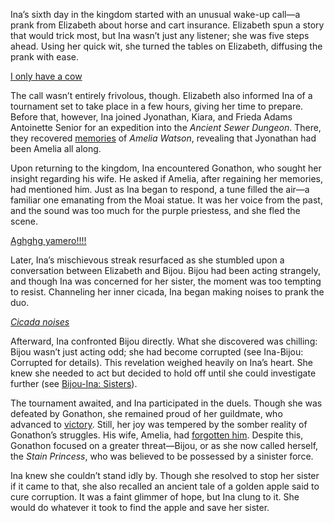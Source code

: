 Ina’s sixth day in the kingdom started with an unusual wake-up call—a prank from Elizabeth about horse and cart insurance. Elizabeth spun a story that would trick most, but Ina wasn’t just any listener; she was five steps ahead. Using her quick wit, she turned the tables on Elizabeth, diffusing the prank with ease.

[I only have a cow](#embed:https://www.youtube.com/embed/3zaM1QIff9U?si=mDaHxM6TNe3rkMgo\&start=677)

The call wasn’t entirely frivolous, though. Elizabeth also informed Ina of a tournament set to take place in a few hours, giving her time to prepare. Before that, however, Ina joined Jyonathan, Kiara, and Frieda Adams Antoinette Senior for an expedition into the *Ancient Sewer Dungeon*. There, they recovered [memories](https://www.youtube.com/live/3zaM1QIff9U?feature=shared\&t=3719) of *Amelia Watson*, revealing that Jyonathan had been Amelia all along.

Upon returning to the kingdom, Ina encountered Gonathon, who sought her insight regarding his wife. He asked if Amelia, after regaining her memories, had mentioned him. Just as Ina began to respond, a tune filled the air—a familiar one emanating from the Moai statue. It was her voice from the past, and the sound was too much for the purple priestess, and she fled the scene.

[Aghghg yamero!!!!](#embed:https://www.youtube.com/live/3zaM1QIff9U?feature=shared\&t=4244)

Later, Ina’s mischievous streak resurfaced as she stumbled upon a conversation between Elizabeth and Bijou. Bijou had been acting strangely, and though Ina was concerned for her sister, the moment was too tempting to resist. Channeling her inner cicada, Ina began making noises to prank the duo.

[*Cicada noises*](#embed:https://www.youtube.com/embed/3zaM1QIff9U?si=MTxcQMh-nLtocBcE\&start=4520)

Afterward, Ina confronted Bijou directly. What she discovered was chilling: Bijou wasn’t just acting odd; she had become corrupted (see Ina-Bijou: Corrupted for details). This revelation weighed heavily on Ina’s heart. She knew she needed to act but decided to hold off until she could investigate further (see [Bijou-Ina: Sisters](#edge:bijou-ina)).

The tournament awaited, and Ina participated in the duels. Though she was defeated by Gonathon, she remained proud of her guildmate, who advanced to [victory](https://www.youtube.com/live/3zaM1QIff9U?feature=shared\&t=7150). Still, her joy was tempered by the somber reality of Gonathon’s struggles. His wife, Amelia, had [forgotten him](https://www.youtube.com/live/3zaM1QIff9U?feature=shared\&t=7730). Despite this, Gonathon focused on a greater threat—Bijou, or as she now called herself, the *Stain Princess*, who was believed to be possessed by a sinister force.

Ina knew she couldn’t stand idly by. Though she resolved to stop her sister if it came to that, she also recalled an ancient tale of a golden apple said to cure corruption. It was a faint glimmer of hope, but Ina clung to it. She would do whatever it took to find the apple and save her sister.
